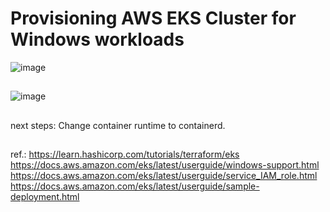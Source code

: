 # Provisioning AWS EKS Cluster for Windows workloads

![image](https://user-images.githubusercontent.com/42310282/171081258-642e958c-5b72-44a4-8f03-05a1a9af4f5c.png)

##

![image](https://user-images.githubusercontent.com/42310282/171080989-80c36557-604b-45ed-9447-2184aae4a5c4.png)

##
next steps:
Change container runtime to containerd.

##
ref.:
https://learn.hashicorp.com/tutorials/terraform/eks
https://docs.aws.amazon.com/eks/latest/userguide/windows-support.html
https://docs.aws.amazon.com/eks/latest/userguide/service_IAM_role.html
https://docs.aws.amazon.com/eks/latest/userguide/sample-deployment.html
